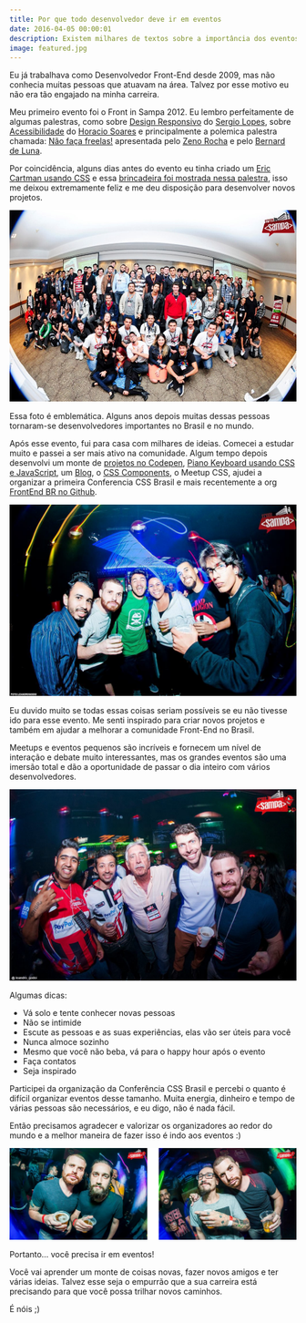 ```yaml
---
title: Por que todo desenvolvedor deve ir em eventos
date: 2016-04-05 00:00:01
description: Existem milhares de textos sobre a importância dos eventos para desenvolvedores, mas todos precisam entender que eventos podem mudar a carreiras.
image: featured.jpg
---
```


Eu já trabalhava como Desenvolvedor Front-End desde 2009, mas não conhecia muitas pessoas que atuavam na área. Talvez por esse motivo eu não era tão engajado na minha carreira.

Meu primeiro evento foi o Front in Sampa 2012. Eu lembro perfeitamente de algumas palestras, como sobre [Design Responsivo](https://www.youtube.com/watch?v=G1DgnvPN2Fw&list=PLnjYA3TxpDpgWE9cXwT5H7wEsG6ql-Q59&index=22) do [Sergio Lopes](https://twitter.com/sergio_caelum), sobre [Acessibilidade](https://www.youtube.com/watch?v=UzTVq7we84w&list=PLnjYA3TxpDpgWE9cXwT5H7wEsG6ql-Q59&index=23[) do [Horacio Soares](https://twitter.com/horaciosoares) e principalmente a polemica palestra chamada: [Não faça freelas!](https://www.youtube.com/watch?v=y8UUKv7j0l0) apresentada pelo [Zeno Rocha](https://twitter.com/zenorocha) e pelo [Bernard de Luna](https://twitter.com/bernarddeluna).

Por coincidência, alguns dias antes do evento eu tinha criado um [Eric Cartman usando CSS](http://codepen.io/felipefialho/pen/qzDCJ) e essa [brincadeira foi mostrada nessa palestra](https://youtu.be/y8UUKv7j0l0?t=32m19s), isso me deixou extremamente feliz e me deu disposição para desenvolver novos projetos.

![Front in Sampa 2012](front-in-sampa-2012.jpg)

Essa foto é emblemática. Alguns anos depois muitas dessas pessoas tornaram-se desenvolvedores importantes no Brasil e no mundo.

Após esse evento, fui para casa com milhares de ideias. Comecei a estudar muito e passei a ser mais ativo na comunidade. Algum tempo depois desenvolvi um monte de [projetos no Codepen](http://codepen.io/felipefialho), [Piano Keyboard usando CSS e JavaScript](https://www.felipefialho.com/piano), um [Blog](https://www.felipefialho.com/blog), o [CSS Components](https://www.felipefialho.com/csscomponents), o Meetup CSS, ajudei a organizar a primeira Conferencia CSS Brasil e mais recentemente a org [FrontEnd BR no Github](https://github.com/frontendbr/).

![Front in Sampa 2013](front-in-sampa-2013.jpg)

Eu duvido muito se todas essas coisas seriam possíveis se eu não tivesse ido para esse evento. Me senti inspirado para criar novos projetos e também em ajudar a melhorar a comunidade Front-End no Brasil.

Meetups e eventos pequenos são incríveis e fornecem um nível de interação e debate muito interessantes, mas os grandes eventos são uma imersão total e dão a oportunidade de passar o dia inteiro com vários desenvolvedores.

![Front in Sampa 2014](front-in-sampa-2014.jpg)

Algumas dicas:

- Vá solo e tente conhecer novas pessoas
- Não se intimide
- Escute as pessoas e as suas experiências, elas vão ser úteis para você
- Nunca almoce sozinho
- Mesmo que você não beba, vá para o happy hour após o evento
- Faça contatos
- Seja inspirado

Participei da organização da Conferência CSS Brasil e percebi o quanto é difícil organizar eventos desse tamanho. Muita energia, dinheiro e tempo de várias pessoas são necessários, e eu digo, não é nada fácil.

Então precisamos agradecer e valorizar os organizadores ao redor do mundo e a melhor maneira de fazer isso é indo aos eventos :)

![Front in Sampa 2015](front-in-sampa-2015.png)

Portanto… você precisa ir em eventos!

Você vai aprender um monte de coisas novas, fazer novos amigos e ter várias ideias.
Talvez esse seja o empurrão que a sua carreira está precisando para que você possa trilhar novos caminhos.

É nóis ;)
